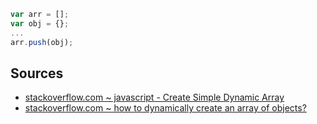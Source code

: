 ```javascript
var arr = [];
var obj = {};
...
arr.push(obj);
```

## Sources

- [stackoverflow.com ~ javascript - Create Simple Dynamic Array](https://stackoverflow.com/a/10451941)
- [stackoverflow.com ~ how to dynamically create an array of objects?](https://stackoverflow.com/a/42307814)
